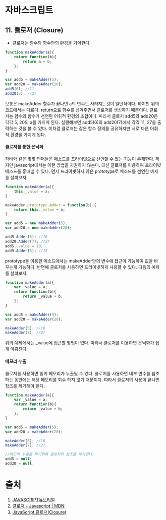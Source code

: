 # 자바스크립트
## 11. 클로저 (Closure)
* 클로저는 함수와 함수안의 환경을 기억한다.

```javascript
function makeAdder(a){
    return function(b){
        return a + b;
    };
}

var add5 = makeAdder(5);
var add20 = makeAdder(20);
add5(6); //11
add20(7); //27
```
보통은 makeAdder 함수가 끝나면 a의 변수도 사라지는것이 일반적이다.
하지만 위의 코드에서는 다르다. return으로 함수를 넘겨주면서 클로저를 생성하기 때문이다.
클로저는 함수와 함수가 선언된 어휘적 환경의 조합이다.
따라서 클로저 add5와 add20은 각각 5, 20의 a를 가지게 된다.
실행해보면 add5(6)와 add20(7)에서 각각 11, 27을 출력하는 것을 볼 수 있다.
이처럼 클로저는 같은 함수 정의를 공유하지만 서로 다른 어휘적 환경을 가지게 된다.

#### 클로저를 통한 은닉화

자바와 같은 몇몇 언어들은 메소드를 프라이빗으로 선언할 수 있는 기능이 존재한다.
하지만 javascript에서는 이런 방법을 지원하지 않는다. 대신 클로저를 이용하여 프라이빗 메소드를 흉내낼 수 있다.
먼저 프라이빗하지 않은 prototype로 메소드를 선언한 예제를 살펴보자.

```javascript
function makeAdder(a){
    this._value = a;
}

makeAdder.prototype.Adder = function(b) {
    return this._value + b;
}

var add5 = new makeAdder(5);
var add20 = new makeAdder(20);

add5.Adder(5); //10
add20.Adder(7); //27
add5._value = 10;
add5.Adder(5); //15
```

prototype을 이용한 메소드에서는 makeAdder안의 변수에 접근이 가능하여 값을 바꾸는게 가능하다. 반면에 클로저를 사용하면 프라이빗하게 사용할 수 있다. 다음의 예제를 살펴보자.

```javascript
function makeAdder(a){
    var _value = a;
    return function(b){
        return _value + b;
    };
}

var add5 = makeAdder(5);
var add20 = makeAdder(20);

makeAdder(5); //10
makeAdder(7); //27
```

위의 예제에서는 _value에 접근할 방법이 없다. 따라서 클로저를 이용하면 은닉화가 쉽게 이뤄진다.

#### 메모리 누출

클로저를 사용하면 쉽게 메모리가 누출될 수 있다. 클로저를 사용하면 내부 변수를 참조하는 동안에는 해당 메모리를 회수 하지 않기 때문이다. 따라서 클로저의 사용이 끝나면 참조를 제거해야 한다.

```javascript
function makeAdder(a){
    var _value = a;
    return function(b){
        return _value + b;
    };
}

var add5 = makeAdder(5);
var add20 = makeAdder(20);

makeAdder(5); //10
makeAdder(7); //27

//메모리 누출을 막기위해 클로저의 참조를 제거한다.
add5 = null;
add20 = null;
```

# 출처
1. [JAVASCRIPT듀토리얼](https://developer.mozilla.org/ko/docs/A_re-introduction_to_JavaScript)
2. [클로저 - Javascript | MDN](https://developer.mozilla.org/ko/docs/Web/JavaScript/Guide/Closures)
3. [JavaScript 클로저(Closure)](https://hyunseob.github.io/2016/08/30/javascript-closure/)